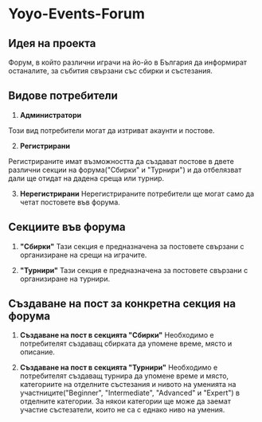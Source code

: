 # Yoyo-Events-Forum

## Идея на проекта

  Форум, в който различни играчи на йо-йо в България да информират останалите, за събития свързани със сбирки и състезания.
  
## Видове потребители

1. **Администратори**

  Този вид потребители могат да изтриват акаунти и постове.

2. **Регистрирани**

  Регистрираните имат възможността да създават постове в двете различни секции на форума("Сбирки" и "Турнири") и да
отбелязват дали ще отидат на дадена среща или турнир.

3. **Нерегистрирани**
  Нерегистрираните потребители ще могат само да четат постовете във форума.

## Секциите във форума

1. **"Сбирки"**
  Тази секция е предназначена за постовете свързани с организиране на срещи на играчите.

2. **"Турнири"**
  Тази секция е предназначена за постовете свързани с организиране на турнири.

## Създаване на пост за конкретна секция на форума

1. **Създаване на пост в секцията "Сбирки"**
  Необходимо е потребителят създаващ сбирката да упомене време, място и описание.

2. **Създаване на пост в секцията "Турнири"**
  Необходимо е потребителят създаващ турнира да упомене време и място, категориите на отделните състезания и нивото на уменията на участниците("Beginner", "Intermediate", "Advanced" и "Expert") в отделните категории. За някои категории ще може да заемат участие състезатели, които не са с еднако ниво на умения.
